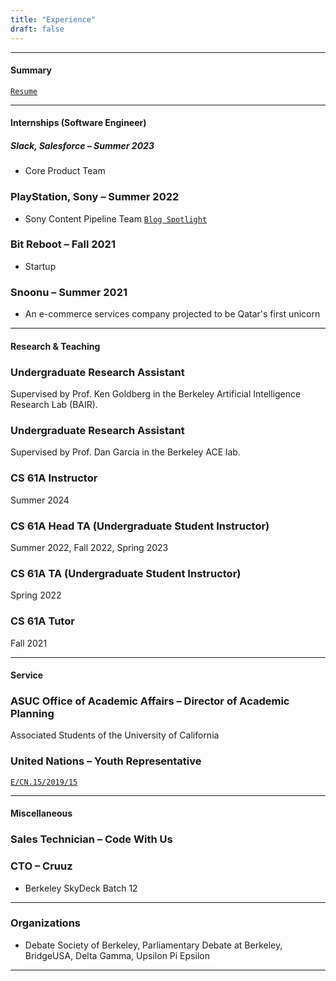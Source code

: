 ```yaml
---
title: "Experience"
draft: false
---
```


---

#### Summary

[`Resume`](https://drive.google.com/file/d/1jT_BDR_jCkBkwMWvHt4iee43VR2tHykJ/view?usp=sharing)

---
<!-- <h3 style="background-color:lightgray; text-align:left; text-indent: 15px; font-weight: bold; vertical-align: middle; padding:10px 0;">
      Internships
</h3> -->

#### Internships (Software Engineer)

##### Slack, Salesforce – Summer 2023

- Core Product Team

### PlayStation, Sony – Summer 2022

- Sony Content Pipeline Team [`Blog Spotlight`](https://www.sie.com/en/blog/playstation-summer-2022-intern-spotlight/)


### Bit Reboot – Fall 2021

- Startup

### Snoonu – Summer 2021
- An e-commerce services company projected to be Qatar's first unicorn




---

#### Research & Teaching

### Undergraduate Research Assistant

Supervised by Prof. Ken Goldberg in the Berkeley Artificial Intelligence Research Lab (BAIR).


### Undergraduate Research Assistant

Supervised by Prof. Dan Garcia in the Berkeley ACE lab.

### CS 61A Instructor

Summer 2024


### CS 61A Head TA (Undergraduate Student Instructor) 

Summer 2022, Fall 2022, Spring 2023

### CS 61A TA (Undergraduate Student Instructor) 

Spring 2022 

### CS 61A Tutor

Fall 2021 

---

#### Service
### ASUC Office of Academic Affairs – Director of Academic Planning 

Associated Students of the University of California


### United Nations – Youth Representative

[`E/CN.15/2019/15`](https://undocs.org/Home/Mobile?FinalSymbol=E%2F2019%2F30%2520&Language=E&DeviceType=Desktop&LangRequested=False)


---

#### Miscellaneous


### Sales Technician – Code With Us


### CTO – Cruuz
- Berkeley SkyDeck Batch 12

---

### Organizations
- Debate Society of Berkeley, Parliamentary Debate at Berkeley, BridgeUSA, Delta Gamma, Upsilon Pi Epsilon

---

<!-- ### Awards
- UC Berkeley Grace Hopper Scholarship Recipient 
- Grace Hopper Scholar 2022 
- UC Berkeley Leadership Award -->
